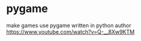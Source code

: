 # pygame
make games use pygame
written in python
author https://www.youtube.com/watch?v=Q-__8Xw9KTM
